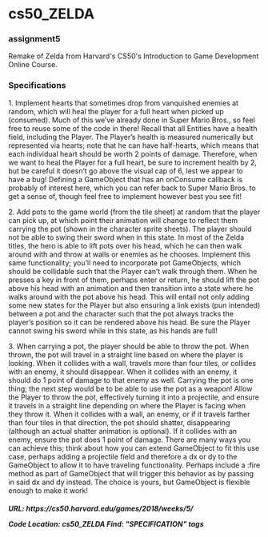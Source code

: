 # cs50_ZELDA

<H3> assignment5 </H3>
  Remake of Zelda from Harvard's CS50's Introduction to Game Development Online Course.
 
<H3> Specifications </H3>
  <p>1. Implement hearts that sometimes drop from vanquished enemies at random, which will heal the player for a full heart when picked up (consumed). Much of this we’ve already done in Super Mario Bros., so feel free to reuse some of the code in there! Recall that all Entities have a health field, including the Player. The Player’s health is measured numerically but represented via hearts; note that he can have half-hearts, which means that each individual heart should be worth 2 points of damage. Therefore, when we want to heal the Player for a full heart, be sure to increment health by 2, but be careful it doesn’t go above the visual cap of 6, lest we appear to have a bug! Defining a GameObject that has an onConsume callback is probably of interest here, which you can refer back to Super Mario Bros. to get a sense of, though feel free to implement however best you see fit!</p>
  <p>2. Add pots to the game world (from the tile sheet) at random that the player can pick up, at which point their animation will change to reflect them carrying the pot (shown in the character sprite sheets). The player should not be able to swing their sword when in this state. In most of the Zelda titles, the hero is able to lift pots over his head, which he can then walk around with and throw at walls or enemies as he chooses. Implement this same functionality; you’ll need to incorporate pot GameObjects, which should be collidable such that the Player can’t walk through them. When he presses a key in front of them, perhaps enter or return, he should lift the pot above his head with an animation and then transition into a state where he walks around with the pot above his head. This will entail not only adding some new states for the Player but also ensuring a link exists (pun intended) between a pot and the character such that the pot always tracks the player’s position so it can be rendered above his head. Be sure the Player cannot swing his sword while in this state, as his hands are full!</p>
  <p>3. When carrying a pot, the player should be able to throw the pot. When thrown, the pot will travel in a straight line based on where the player is looking. When it collides with a wall, travels more than four tiles, or collides with an enemy, it should disappear. When it collides with an enemy, it should do 1 point of damage to that enemy as well. Carrying the pot is one thing; the next step would be to be able to use the pot as a weapon! Allow the Player to throw the pot, effectively turning it into a projectile, and ensure it travels in a straight line depending on where the Player is facing when they throw it. When it collides with a wall, an enemy, or if it travels farther than four tiles in that direction, the pot should shatter, disappearing (although an actual shatter animation is optional). If it collides with an enemy, ensure the pot does 1 point of damage. There are many ways you can achieve this; think about how you can extend GameObject to fit this use case, perhaps adding a projectile field and therefore a dx or dy to the GameObject to allow it to have traveling functionality. Perhaps include a :fire method as part of GameObject that will trigger this behavior as by passing in said dx and dy instead. The choice is yours, but GameObject is flexible enough to make it work!</p>
 
<H5>
<p>URL: https://cs50.harvard.edu/games/2018/weeks/5/</p>


Code Location: cs50_ZELDA
Find: "SPECIFICATION" tags
 

